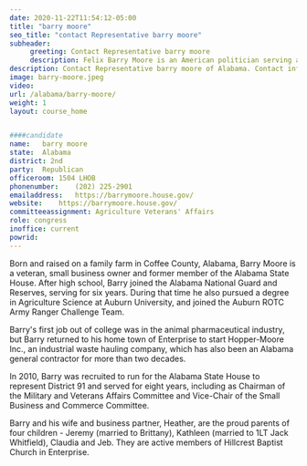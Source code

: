 ```yaml
---
date: 2020-11-22T11:54:12-05:00
title: "barry moore"
seo_title: "contact Representative barry moore"
subheader:
     greeting: Contact Representative barry moore 
     description: Felix Barry Moore is an American politician serving as the U.S. Representative for Alabama's 2nd congressional district since 2021. He represented the 91st district in the Alabama House of Representatives from 2010 to 2018.
description: Contact Representative barry moore of Alabama. Contact information for barry moore includes email address, phone number, and mailing address.
image: barry-moore.jpeg
video: 
url: /alabama/barry-moore/
weight: 1
layout: course_home


####candidate
name:	barry moore
state:	Alabama
district: 2nd
party:	Republican
officeroom:	1504 LHOB
phonenumber:	(202) 225-2901
emailaddress:	https://barrymoore.house.gov/
website:	https://barrymoore.house.gov/
committeeassignment: Agriculture Veterans' Affairs
role: congress
inoffice: current
powrid: 
---
```


Born and raised on a family farm in Coffee County, Alabama, Barry Moore is a veteran, small business owner and former member of the Alabama State House.
After high school, Barry joined the Alabama National Guard and Reserves, serving for six years. During that time he also pursued a degree in Agriculture Science at Auburn University, and joined the Auburn ROTC Army Ranger Challenge Team.

Barry's first job out of college was in the animal pharmaceutical industry, but Barry returned to his home town of Enterprise to start Hopper-Moore Inc., an industrial waste hauling company, which has also been an Alabama general contractor for more than two decades.

In 2010, Barry was recruited to run for the Alabama State House to represent District 91 and served for eight years, including as Chairman of the Military and Veterans Affairs Committee and Vice-Chair of the Small Business and Commerce Committee.

Barry and his wife and business partner, Heather, are the proud parents of four children - Jeremy (married to Brittany), Kathleen (married to 1LT Jack Whitfield), Claudia and Jeb. They are active members of Hillcrest Baptist Church in Enterprise.